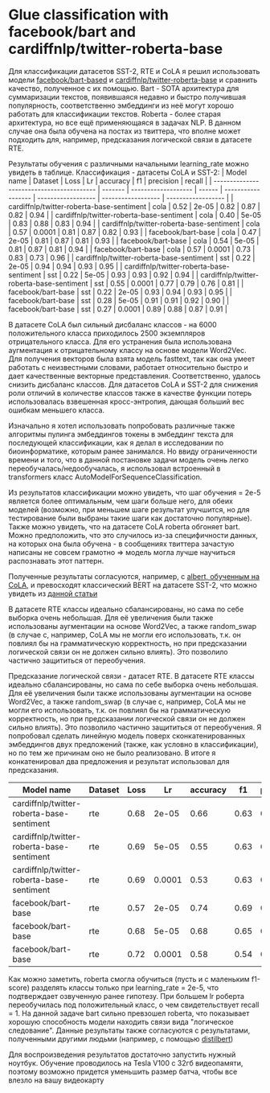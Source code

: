 # Glue classification with facebook/bart and cardiffnlp/twitter-roberta-base

Для классификации датасетов SST-2, RTE и CoLA я решил использовать модели [facebook/bart-based](https://huggingface.co/facebook/bart-base) и [cardiffnlp/twitter-roberta-base](https://huggingface.co/cardiffnlp/twitter-roberta-base-sentiment) и сравнить качество, полученное с их помощью. Bart - SOTA архитектура для суммаризации текстов, появившаяся недавно и быстро получившая популярность, соответственно эмбеддинги из неё могут хорошо работать для классификации текстов. Roberta - более старая архитектура, но все ещё применяющаяся в задачах NLP. В данном случае она была обучена на постах из твиттера, что вполне может подходить для, например, предсказания логической связи в датасете RTE.

Результаты обучения с различными начальными learning_rate можно увидеть в таблице.
Классификация - датасеты CoLA и SST-2:
| Model name                                | Dataset | Loss                | Lr     | accuracy           | f1                 | precision          | recall             |
| ----------------------------------------- | ------- | ------------------- | ------ | ------------------ | ------------------ | ------------------ | ------------------ |
| cardiffnlp/twitter-roberta-base-sentiment | cola    | 0.52  | 2e-05  | 0.82 | 0.87 | 0.82 | 0.94 |
| cardiffnlp/twitter-roberta-base-sentiment | cola    | 0.40 | 5e-05  | 0.83 | 0.88  | 0.83 | 0.94 |
| cardiffnlp/twitter-roberta-base-sentiment | cola    | 0.57  | 0.0001 | 0.81 | 0.87  | 0.82 | 0.93 |
| facebook/bart-base                        | cola    | 0.47  | 2e-05  | 0.81 | 0.87 | 0.81 | 0.93 |
| facebook/bart-base                        | cola    | 0.54  | 5e-05  | 0.81 | 0.87 | 0.81 | 0.94 |
| facebook/bart-base                        | cola    | 0.57  | 0.0001 | 0.73 | 0.83  | 0.73 | 0.96 |
| cardiffnlp/twitter-roberta-base-sentiment | sst     | 0.22 | 2e-05  | 0.94 | 0.94 | 0.93 | 0.95 |
| cardiffnlp/twitter-roberta-base-sentiment | sst     | 0.22   | 5e-05  | 0.93 | 0.93 | 0.92 | 0.94 |
| cardiffnlp/twitter-roberta-base-sentiment | sst     | 0.55  | 0.0001 | 0.77 | 0.79 | 0.76 | 0.81 |
| facebook/bart-base                        | sst     | 0.22 | 2e-05  | 0.93 | 0.94 | 0.93 | 0.95 |
| facebook/bart-base                        | sst     | 0.28 | 5e-05  | 0.91 | 0.91 | 0.92 | 0.90 |
| facebook/bart-base                        | sst     | 0.27  | 0.0001 | 0.89 | 0.88 | 0.87 | 0.91 |

В датасете CoLA был сильный дисбаланс классов - на 6000 положительного класса приходилось 2500 экземпляров отрицательного класса. Для его устранения была использована аугментация к отрицательному классу на основе модели Word2Vec. Для получения векторов была взята модель fasttext, так как она умеет работать с неизвестными словами, работает относительно быстро и дает качественные векторные представления. Соответственно, удалось снизить дисбаланс классов. Для датасетов CoLA и SST-2 для снижения роли отличий в количестве классов также в качестве функции потерь использовалась взвешенная кросс-энтропия, дающая больший вес ошибкам меньшего класса. 

Изначально я хотел использовать попробовать различные также алгоритмы пулинга эмбеддингов токены в эмбеддинг текста для последующей классификации, как я делал в исследовании по биоинформатике, которым ранее занимался. Но ввиду ограниченности времени и того, что в данной постановке задачи модель очень легко переобучалась/недообучалась, я использовал встроенный в transformers класс AutoModelForSequenceClassification.

Из результатов классификации можно увидеть, что шаг обучения = 2e-5 является более оптимальным, чем шаги больше него, для обеих моделей (возможно, при меньшем шаге результат улучшится, но для тестирование были выбраны такие шаги как достаточно популярные). Также можно увидеть, что на датасете CoLA roberta обгоняет bart. Можно предположить, что это случилось из-за специфичности данных, на которых она была обучена - в сообщениях твиттера зачастую написаны не совсем грамотно => модель могла лучше научиться распознавать этот паттерн.

Полученные результаты согласуются, например, с [albert, обученным на CoLA](https://githubhelp.com/delirecs/text_classification_on_CoLA), и превосходят классический BERT на датасете SST-2, что можно увидеть из [данной статьи](https://www.assemblyai.com/blog/fine-tuning-transformers-for-nlp/)

В датасете RTE классы идеально сбалансированы, но сама по себе выборка очень небольшая. Для её увеличения были также использованы аугментации на основе Word2Vec, а также random_swap (в случае с, например, CoLA мы не могли его использовать, т.к. он повлиял бы на грамматическую корректность, но при предсказании логической связи он не должен сильно влиять). Это позволило частично защититься от переобучения.

Предсказание логической связи - датасет RTE.
В датасете RTE классы идеально сбалансированы, но сама по себе выборка очень небольшая. Для её увеличения были также использованы аугментации на основе Word2Vec, а также random_swap (в случае с, например, CoLA мы не могли его использовать, т.к. он повлиял бы на грамматическую корректность, но при предсказании логической связи он не должен сильно влиять). Это позволило частично защититься от переобучения. Я попробовал сделать линейную модель поверх сконкатенированных эмбеддингов двух предложений (также, как условно в классификации), но по тем же причинам оно не было реализовано. В итоге я конкатенировал два предложения и результат использовал для предсказания.

|Model name                               |Dataset|Loss              |Lr    |accuracy          |f1                |precision          |recall            |
|-----------------------------------------|-------|------------------|------|------------------|------------------|-------------------|------------------|
|cardiffnlp/twitter-roberta-base-sentiment|rte    |0.68|2e-05 |0.66|0.63|0.63|0.65|
|cardiffnlp/twitter-roberta-base-sentiment|rte    |0.69|5e-05 |0.55|0.63|0.47|1.0|
|cardiffnlp/twitter-roberta-base-sentiment|rte    |0.69|0.0001|0.53|0.63|0.46|1.0|
|facebook/bart-base                       |rte    |0.57|2e-05 |0.74|0.69|0.76|0.65|
|facebook/bart-base                       |rte    |0.68|5e-05 |0.68|0.65|0.63|0.69|
|facebook/bart-base                       |rte    |0.72|0.0001|0.58|0.54|0.48|0.63|

Как можно заметить, roberta смогла обучиться (пусть и с маленьким f1-score) разделять классы только при learning_rate = 2e-5, что подтверждает озвученную ранее гипотезу. При большем lr роберта переобучилась под положительный класс, о чем свидетельствует recall = 1. На данной задаче bart сильно превзошел roberta, что показывает хорошую способность модели находить связи вида "логическое следование". Данные результаты также согласуются с результатами, полученными другими людьми (например, с помощью [distilbert](https://paperswithcode.com/paper/distilbert-a-distilled-version-of-bert))

Для воспроизведения результатов достаточно запустить нужный ноутбук. Обучение проводилось на Tesla V100 с 32гб видеопамяти, поэтому возможно придется уменьшить размер батча, чтобы все влезло на вашу видеокарту
